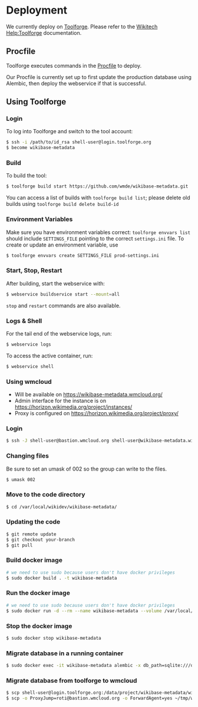 # Deployment

We currently deploy on [Toolforge](https://toolsadmin.wikimedia.org/). Please refer to the [Wikitech Help:Toolforge](https://wikitech.wikimedia.org/wiki/Help:Toolforge) documentation.

## Procfile

Toolforge executes commands in the [Procfile](../Procfile) to deploy.

Our Procfile is currently set up to first update the production database using Alembic, then deploy the webservice if that is successful.

## Using Toolforge

### Login

To log into Toolforge and switch to the tool account:

```bash
$ ssh -i /path/to/id_rsa shell-user@login.toolforge.org
$ become wikibase-metadata
```

### Build

To build the tool:

```bash
$ toolforge build start https://github.com/wmde/wikibase-metadata.git
```

You can access a list of builds with `toolforge build list`; please delete old builds using `toolforge build delete build-id`

### Environment Variables

Make sure you have environment variables correct: `toolforge envvars list` should include `SETTINGS_FILE` pointing to the correct `settings.ini` file. To create or update an environment variable, use

```bash
$ toolforge envvars create SETTINGS_FILE prod-settings.ini
```

### Start, Stop, Restart

After building, start the webservice with:

```bash
$ webservice buildservice start --mount=all
```

`stop` and `restart` commands are also available.

### Logs & Shell

For the tail end of the webservice logs, run:

```bash
$ webservice logs
```

To access the active container, run:

```bash
$ webservice shell
```

### Using wmcloud

- Will be available on https://wikibase-metadata.wmcloud.org/
- Admin interface for the instance is on https://horizon.wikimedia.org/project/instances/
- Proxy is configured on https://horizon.wikimedia.org/project/proxy/

### Login

```bash
$ ssh -J shell-user@bastion.wmcloud.org shell-user@wikibase-metadata.wikidata-dev.eqiad1.wikimedia.cloud
```

### Changing files

Be sure to set an umask of 002 so the group can write to the files.

```bash
$ umask 002
```

### Move to the code directory

```bash
$ cd /var/local/wikidev/wikibase-metadata/
```

### Updating the code

```bash
$ git remote update
$ git checkout your-branch
$ git pull
```

### Build docker image

```bash
# we need to use sudo because users don't have docker privileges
$ sudo docker build . -t wikibase-metadata
```

### Run the docker image

```bash
# we need to use sudo because users don't have docker privileges
$ sudo docker run -d --rm --name wikibase-metadata --volume /var/local/wikidev/settings.ini:/app/settings.ini --volume /var/local/wikidev/db/:/app/db/ -p 8080:8080 wikibase-metadata
```

### Stop the docker image


```bash
$ sudo docker stop wikibase-metadata
```

### Migrate database in a running container

```bash
$ sudo docker exec -it wikibase-metadata alembic -x db_path=sqlite:///data/wikibase-data.db upgrade head
```

### Migrate database from toolforge to wmcloud

```bash
$ scp shell-user@login.toolforge.org:/data/project/wikibase-metadata/wikibase-data.db ~/tmp/wikibase-data.db
$ scp -o ProxyJump=roti@bastion.wmcloud.org -o ForwardAgent=yes ~/tmp/wikibase-data.db shell-user@wikibase-metadata.wikidata-dev.eqiad1.wikimedia.cloud:/var/local/wikidev/new.db
```
